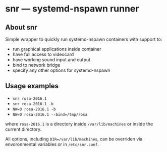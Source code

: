 # snr — systemd-nspawn runner

## About snr

Simple wrapper to quickly run systemd-nspawn containers with support to:

* run graphical applications inside container
* have full access to videocard
* have working sound input and output
* bind to network bridge
* specify any other options for systemd-nspawn

## Usage examples

* `snr rosa-2016.1`
* `snr rosa-2016.1 -b`
* `NW=0 rosa-2016.1 -b`
* `NW=0 rosa-2016.1 --bind=/tmp/rosa`

where `rosa-2016.1` is a directory inside `/var/lib/machines` or inside the current directory.

All options, including `DIR=/var/lib/machines`, can be overriden via envoronmental variables or in `/etc/snr.conf`.

